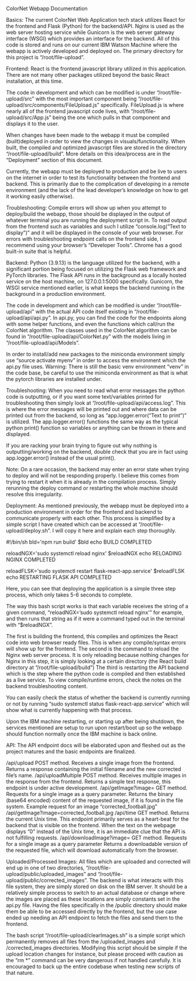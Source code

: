 ColorNet Webapp Documentation


Basics:
The current ColorNet Web Application tech stack utilizes React for the frontend and Flask (Python) for the backend/API. Nginx is used as the web server hosting service while Gunicorn is the web server gateway interface (WSGI) which provides an interface for the backend. All of this code is stored and runs on our current IBM Watson Machine where the webapp is actively developed and deployed on.
The primary directory for this project is “/root/file-upload”.

Frontend:
React is the frontend javascript library utilized in this application. There are not many other packages utilized beyond the basic React installation, at this time. 

The code in development and which can be modified is under “/root/file-upload/src” with the most important component being “/root/file-upload/src/components/FileUpload.js” specifically. FileUpload.js is where nearly all of the frontend javascript code lives, with “/root/file-upload/src/App.js” being the one which pulls in that component and displays it to the user.

When changes have been made to the webapp it must be compiled (built)deployed in order to view the changes in visuals/functionality. When built, the compiled and optimized javascript files are stored in the directory “/root/file-upload/build”. More details on this idea/process are in the “Deployment” section of this document.

Currently, the webapp must be deployed to production and be live to users on the internet in order to test its functionality between the frontend and backend. This is primarily due to the complication of developing in a remote environment (and the lack of the lead developer’s knowledge on how to get it working easily otherwise).

Troubleshooting: Compile errors will show up when you attempt to deploy/build the webapp, those should be displayed in the output of whatever terminal you are running the deployment script in. To read output from the frontend such as variables and such I utilize “console.log(“Text to display”)” and it will be displayed in the console of your web browser.
For errors with troubleshooting endpoint calls on the frontend side, I recommend using your browser’s “Developer Tools”. Chrome has a good built-in suite that is helpful.

Backend:
Python (3.9.13) is the language utilized for the backend, with a significant portion being focused on utilizing the Flask web framework and PyTorch libraries. The Flask API runs in the background as a locally hosted service on the host machine, on 127.0.0.1:5000 specifically. Gunicorn, the WSGI service mentioned earlier, is what keeps the backend running in the background in a production environment.

The code in development and which can be modified is under “/root/file-upload/api” with the actual API code itself existing in “/root/file-upload/api/api.py”. In api.py, you can find the code for the endpoints along with some helper functions, and even the functions which call/run the ColorNet algorithm. The classes used in the ColorNet algorithm can be found in “/root/file-upload/api/ColorNet.py” with the models living in “/root/file-upload/api/Models”. 

In order to install/add new packages to the miniconda environment simply use “source activate myenv” in order to access the environment which the api.py file uses. 
Warning: There is still the basic venv environment “venv” in the code base, be careful to use the miniconda environment as that is what the pytorch libraries are installed under.

Troubleshooting: When you need to read what error messages the python code is outputting, or if you want some text/variables printed for troubleshooting then simply look at “/root/file-upload/api/access.log”. This is where the error messages will be printed out and where data can be printed out from the backend, so long as “app.logger.error(“Text to print”)” is utilized. The app.logger.error() functions the same way as the typical python print() function so variables or anything can be thrown in there and displayed.

If you are racking your brain trying to figure out why nothing is outputting/working on the backend, double check that you are in fact using app.logger.error() instead of the usual print().

Note: On a rare occasion, the backend may enter an error state when trying to deploy and will not be responding properly. I believe this comes from trying to restart it when it is already in the compilation process. Simply rerunning the deploy command or restarting the whole machine should resolve this irregularity.

Deployment:
As mentioned previously, the webapp must be deployed into a production environment in order for the frontend and backend to communicate properly with each other. This process is simplified by a simple script I have created which can be accessed at “/root/file-upload/deploy.sh”. I will copy it here and explain each step thoroughly.

#!/bin/sh
bld='npm run build'
$bld
echo BUILD COMPLETED
 
reloadNGX='sudo systemctl reload nginx'
$reloadNGX
echo RELOADING NGINX COMPLETED
 
reloadFLSK='sudo systemctl restart flask-react-app.service'
$reloadFLSK
echo RESTARTING FLASK API COMPLETED

Here, you can see that deploying the application is a simple three step process, which only takes 5-6 seconds to complete. 

The way this bash script works is that each variable receives the string of a given command, “reloadNGX=’sudo systemctl reload nginx’” for example, and then runs that string as if it were a command typed out in the terminal with “$reloadNGX”.

The first is building the frontend, this compiles and optimizes the React code into web browser ready files. This is when any compile/syntax errors will show up for the frontend. 
The second is the command to reload the Nginx web server process. It is only reloading because nothing changes for Nginx in this step, it is simply looking at a certain directory (the React build directory at “/root/file-upload/build”)
The third is restarting the API backend which is the step where the python code is compiled and then established as a live service. To view compile/runtime errors, check the notes on the backend troubleshooting content.

You can easily check the status of whether the backend is currently running or not by running “sudo systemctl status flask-react-app.service” which will show what is currently happening with that process.

Upon the IBM machine restarting, or starting up after being shutdown, the services mentioned are setup to run upon restart/boot up so the webapp should function normally once the IBM machine is back online.

API:
	The API endpoint docs will be elaborated upon and fleshed out as the project matures and the basic endpoints are finalized.

/api/upload
	POST method. Receives a single image from the frontend.
	Returns a response containing the initial filename and the new corrected file’s name.
/api/uploadMultiple
	POST method. Receives multiple images in the response from the frontend.
	Returns a simple text response, this endpoint is under active development.
/api/getImage?image=<image name>
	GET method. Requests for a single image as a query parameter.
	Returns the binary (base64 encoded) content of the requested image, if it is found in the file system.
	Example request for an image “corrected_football.jpg”
	/api/getImage?image=corrected_football.jpg
/api/time
	GET method. 
	Returns the current Unix time.
	This endpoint primarily serves as a heart-beat for the backend that is visible on the frontend. When the text on the webpage displays “0” instead of the Unix time, it is an immediate clue that the API is not fulfilling requests.
/api/downloadImage?image=<image name>
	GET method. Requests for a single image as a query parameter
	Returns a downloadable version of the requested file, which will download automatically from the browser.

Uploaded/Processed Images:
	All files which are uploaded and corrected will end up in one of two directories, “/root/file-upload/public/uploaded_images” and “/root/file-upload/public/corrected_images”. The backend is what interacts with this file system, they are simply stored on disk on the IBM server. It should be a relatively simple process to switch to an actual database or change where the images are placed as these locations are simply constants set in the api.py file.
Having the files specifically in the /public directory should make them be able to be accessed directly by the frontend, but the use case ended up needing an API endpoint to fetch the files and send them to the frontend.

The bash script “/root/file-upload/clearImages.sh” is a simple script which permanently removes all files from the /uploaded_images and /corrected_images directories. Modifying this script should be simple if the upload location changes for instance, but please proceed with caution as the “rm *” command can be very dangerous if not handled carefully. It is encouraged to back up the entire codebase when testing new scripts of that nature.
